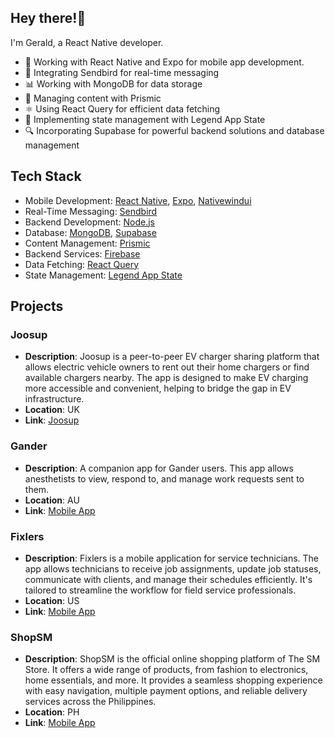 <!--
**campanagerald/campanagerald** is a ✨ _special_ ✨ repository because its `README.md` (this file) appears on your GitHub profile.

Here are some ideas to get you started:

# ![Your Repository's Stats](https://github-readme-stats.vercel.app/api/top-langs/?username=coyksdev&theme=blue-green)
# ![Your Repository's Stats](https://github-readme-stats.vercel.app/api?username=coyksdev&show_icons=true)

-->

## Hey there!👋

I'm Gerald, a React Native developer.

- 📱 Working with React Native and Expo for mobile app development.
- 📡 Integrating Sendbird for real-time messaging
- 📊 Working with MongoDB for data storage
- 📝 Managing content with Prismic
- ⚛️ Using React Query for efficient data fetching
- 🧠 Implementing state management with Legend App State
- 🔍 Incorporating Supabase for powerful backend solutions and database management

## Tech Stack

- Mobile Development: [React Native](https://reactnative.dev/), [Expo](https://expo.dev/), [Nativewindui](https://nativewindui.com/)
- Real-Time Messaging: [Sendbird](https://sendbird.com/)
- Backend Development: [Node.js](https://nodejs.org/)
- Database: [MongoDB](https://www.mongodb.com/), [Supabase](https://supabase.com/)
- Content Management: [Prismic](https://prismic.io/)
- Backend Services: [Firebase](https://firebase.google.com/)
- Data Fetching: [React Query](https://tanstack.com/query/latest/docs/framework/react/overview)
- State Management: [Legend App State](https://legendapp.com/open-source/state/v3/intro/introduction/)

## Projects

### Joosup
- **Description**: Joosup is a peer-to-peer EV charger sharing platform that allows electric vehicle owners to rent out their home chargers or find available chargers nearby. The app is designed to make EV charging more accessible and convenient, helping to bridge the gap in EV infrastructure.
- **Location**: UK
- **Link**: [Joosup](https://www.joosup.com/) 

### Gander
- **Description**: A companion app for Gander users. This app allows anesthetists to view, respond to, and manage work requests sent to them.
- **Location**: AU
- **Link**: [Mobile App](https://play.google.com/store/apps/details?id=com.moretonblue.gander&hl=en)

### Fixlers
- **Description**: Fixlers is a mobile application for service technicians. The app allows technicians to receive job assignments, update job statuses, communicate with clients, and manage their schedules efficiently. It's tailored to streamline the workflow for field service professionals.
- **Location**: US
- **Link**: [Mobile App](https://play.google.com/store/apps/details?id=com.fixlerstechnicians&hl=en&gl=US)

### ShopSM
- **Description**: ShopSM is the official online shopping platform of The SM Store. It offers a wide range of products, from fashion to electronics, home essentials, and more. It provides a seamless shopping experience with easy navigation, multiple payment options, and reliable delivery services across the Philippines.
- **Location**: PH
- **Link**: [Mobile App](https://apps.apple.com/ph/app/shopsm/id1473939651)
